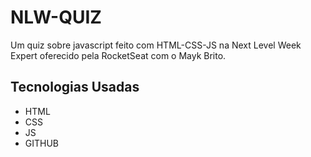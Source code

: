 # NLW-QUIZ
Um quiz sobre javascript feito com HTML-CSS-JS na Next Level Week Expert oferecido pela RocketSeat com o Mayk Brito.

## Tecnologias Usadas
- HTML
- CSS
- JS
- GITHUB